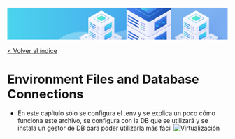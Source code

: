 ![Virtualización](/docs/images/header.png)

[< Volver al índice](/docs/ReadMe.md)

# Environment Files and Database Connections

- En este capítulo sólo se configura el .env y se explica un poco cómo funciona este archivo, se configura con la DB que se utilizará y se instala un gestor de DB para poder utilizarla más fácil
![Virtualización](./images/cap17.png)
